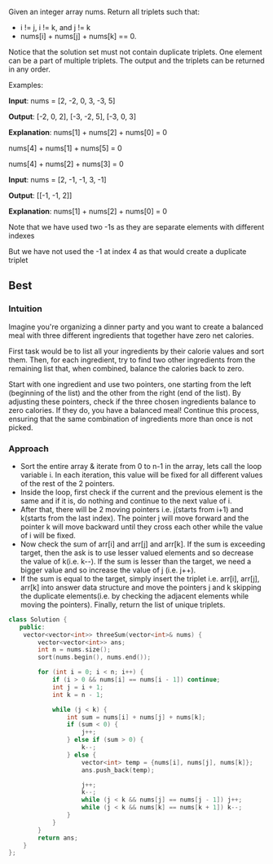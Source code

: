 
Given an integer array nums. Return all triplets such that:

- i != j, i != k, and j != k
- nums[i] + nums[j] + nums[k] == 0.

  

Notice that the solution set must not contain duplicate triplets. One element can be a part of multiple triplets. The output and the triplets can be returned in any order.

Examples:

**Input**: nums = [2, -2, 0, 3, -3, 5]

**Output**: [-2, 0, 2], [-3, -2, 5], [-3, 0, 3]

**Explanation**: nums[1] + nums[2] + nums[0] = 0

nums[4] + nums[1] + nums[5] = 0

nums[4] + nums[2] + nums[3] = 0

**Input**: nums = [2, -1, -1, 3, -1]

**Output**: [[-1, -1, 2]]

**Explanation**: nums[1] + nums[2] + nums[0] = 0

Note that we have used two -1s as they are separate elements with different indexes

But we have not used the -1 at index 4 as that would create a duplicate triplet


## Best
### **Intuition**

Imagine you're organizing a dinner party and you want to create a balanced meal with three different ingredients that together have zero net calories.

First task would be to list all your ingredients by their calorie values and sort them. Then, for each ingredient, try to find two other ingredients from the remaining list that, when combined, balance the calories back to zero.

Start with one ingredient and use two pointers, one starting from the left (beginning of the list) and the other from the right (end of the list). By adjusting these pointers, check if the three chosen ingredients balance to zero calories. If they do, you have a balanced meal! Continue this process, ensuring that the same combination of ingredients more than once is not picked.

### **Approach** 

- Sort the entire array & iterate from 0 to n-1 in the array, lets call the loop variable i. In each iteration, this value will be fixed for all different values of the rest of the 2 pointers.
- Inside the loop, first check if the current and the previous element is the same and if it is, do nothing and continue to the next value of i.
- After that, there will be 2 moving pointers i.e. j(starts from i+1) and k(starts from the last index). The pointer j will move forward and the pointer k will move backward until they cross each other while the value of i will be fixed.
- Now check the sum of arr[i] and arr[j] and arr[k]. If the sum is exceeding target, then the ask is to use lesser valued elements and so decrease the value of k(i.e. k--). If the sum is lesser than the target, we need a bigger value and so increase the value of j (i.e. j++).
- If the sum is equal to the target, simply insert the triplet i.e. arr[i], arr[j], arr[k] into answer data structure and move the pointers j and k skipping the duplicate elements(i.e. by checking the adjacent elements while moving the pointers). Finally, return the list of unique triplets.
```cpp
class Solution {
   public:
    vector<vector<int>> threeSum(vector<int>& nums) {
        vector<vector<int>> ans;
        int n = nums.size();
        sort(nums.begin(), nums.end());

        for (int i = 0; i < n; i++) {
            if (i > 0 && nums[i] == nums[i - 1]) continue;
            int j = i + 1;
            int k = n - 1;

            while (j < k) {
                int sum = nums[i] + nums[j] + nums[k];
                if (sum < 0) {
                    j++;
                } else if (sum > 0) {
                    k--;
                } else {
                    vector<int> temp = {nums[i], nums[j], nums[k]};
                    ans.push_back(temp);

                    j++;
                    k--;
                    while (j < k && nums[j] == nums[j - 1]) j++;
                    while (j < k && nums[k] == nums[k + 1]) k--;
                }
            }
        }
        return ans;
    }
};
```
